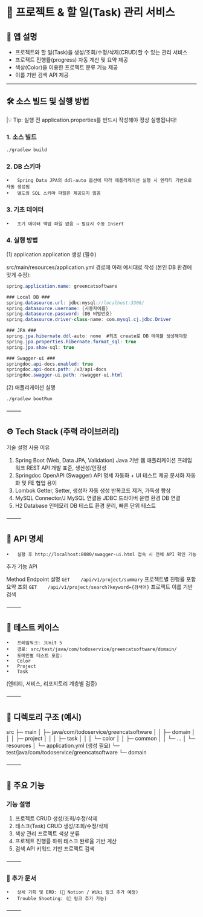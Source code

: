 # 📌 프로젝트 & 할 일(Task) 관리 서비스

## 📖 앱 설명
- 프로젝트와 할 일(Task)을 생성/조회/수정/삭제(CRUD)할 수 있는 관리 서비스
- 프로젝트 진행률(progress) 자동 계산 및 요약 제공
- 색상(Color)을 이용한 프로젝트 분류 기능 제공
- 이름 기반 검색 API 제공

---

## 🛠 소스 빌드 및 실행 방법
|💡 Tip: 실행 전 application.properties를 반드시 작성해야 정상 실행됩니다!

### 1. 소스 빌드
```bash
./gradlew build
```

### 2. DB 스키마
	•	Spring Data JPA의 ddl-auto 옵션에 따라 애플리케이션 실행 시 엔티티 기반으로 자동 생성됨
	•	별도의 SQL 스키마 파일은 제공되지 않음

### 3. 기초 데이터
	•	초기 데이터 백업 파일 없음 → 필요시 수동 Insert

### 4. 실행 방법

(1) application.application 생성 (필수)

src/main/resources/application.yml 경로에 아래 예시대로 작성 (본인 DB 환경에 맞게 수정):

```java
spring.application.name: greencatsoftware

### Local DB ###
spring.datasource.url: jdbc:mysql://localhost:3306/
spring.datasource.username: {사용자이름}
spring.datasource.password: {DB 비밀번호}
spring.datasource.driver-class-name: com.mysql.cj.jdbc.Driver

### JPA ###
spring.jpa.hibernate.ddl-auto: none  #최초 create로 DB 테이블 생성해야함
spring.jpa.properties.hibernate.format_sql: true
spring.jpa.show-sql: true

### Swagger-ui ###
springdoc.api-docs.enabled: true
springdoc.api-docs.path: /v3/api-docs
springdoc.swagger-ui.path: /swagger-ui.html
```

(2) 애플리케이션 실행
```bash
./gradlew bootRun
```

⸻

## ⚙️ Tech Stack (주력 라이브러리)

기술	설명	사용 이유
1. Spring Boot (Web, Data JPA, Validation)	Java 기반 웹 애플리케이션 프레임워크	REST API 개발 표준, 생산성/안정성
2. Springdoc OpenAPI (Swagger)	API 명세 자동화 + UI 테스트 제공	문서화 자동화 및 FE 협업 용이
3. Lombok	Getter, Setter, 생성자 자동 생성	반복코드 제거, 가독성 향상
4. MySQL Connector/J	MySQL 연결용 JDBC 드라이버	운영 환경 DB 연결
5. H2 Database	인메모리 DB	테스트 환경 분리, 빠른 단위 테스트


⸻

## 🔐 API 명세
	•	실행 후 http://localhost:8080/swagger-ui.html 접속 시 전체 API 확인 가능

추가 기능 API

Method	Endpoint	설명
`GET	/api/v1/project/summary`	프로젝트별 진행률 포함 요약 조회
`GET	/api/v1/project/search?keyword={검색어}`	프로젝트 이름 기반 검색


⸻

## 🧪 테스트 케이스
	•	프레임워크: JUnit 5
	•	경로: src/test/java/com/todoservice/greencatsoftware/domain/
	•	도메인별 테스트 포함:
	•	Color
	•	Project
	•	Task
(엔티티, 서비스, 리포지토리 계층별 검증)

⸻

## 📁 디렉토리 구조 (예시)

src
 ├─ main
 │   ├─ java/com/todoservice/greencatsoftware
 │   │    ├─ domain
 │   │    │    ├─ project
 │   │    │    ├─ task
 │   │    │    └─ color
 │   │    ├─ common
 │   │    └─ ...
 │   └─ resources
 │        └─ application.yml (생성 필요)
 └─ test/java/com/todoservice/greencatsoftware
      └─ domain


⸻

## 🚀 주요 기능

### 기능	설명
1. 프로젝트 CRUD	생성/조회/수정/삭제
2. 태스크(Task) CRUD	생성/조회/수정/삭제
3. 색상 관리	프로젝트 색상 분류
4. 프로젝트 진행률	하위 태스크 완료율 기반 계산
5. 검색 API	키워드 기반 프로젝트 검색


⸻

### 📄 추가 문서
	•	상세 기획 및 ERD: (📘 Notion / Wiki 링크 추가 예정)
	•	Trouble Shooting: (🔗 링크 추가 가능)

⸻

